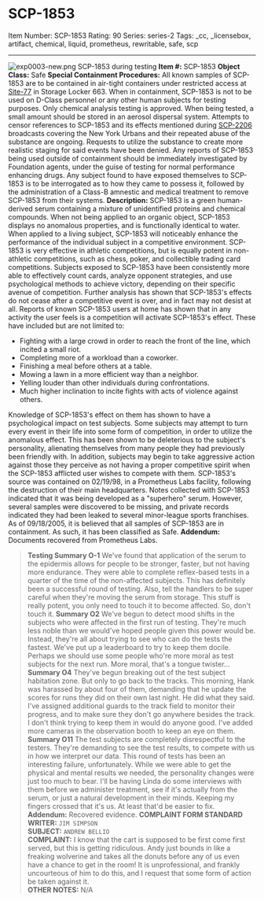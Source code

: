 # SCP-1853
Item Number: SCP-1853
Rating: 90
Series: series-2
Tags: _cc, _licensebox, artifact, chemical, liquid, prometheus, rewritable, safe, scp

---

![exp0003-new.png](https://scp-wiki.wdfiles.com/local--files/scp-1853/exp0003-new.png)
SCP-1853 during testing
**Item #:** SCP-1853
**Object Class:** Safe
**Special Containment Procedures:** All known samples of SCP-1853 are to be contained in air-tight containers under restricted access at [Site-77](/secure-facility-dossier-site-77) in Storage Locker 663. When in containment, SCP-1853 is not to be used on D-Class personnel or any other human subjects for testing purposes. Only chemical analysis testing is approved. When being tested, a small amount should be stored in an aerosol dispersal system.
Attempts to censor references to SCP-1853 and its effects mentioned during [SCP-2206](/scp-2206) broadcasts covering the New York Urbans and their repeated abuse of the substance are ongoing. Requests to utilize the substance to create more realistic staging for said events have been denied.
Any reports of SCP-1853 being used outside of containment should be immediately investigated by Foundation agents, under the guise of testing for normal performance enhancing drugs. Any subject found to have exposed themselves to SCP-1853 is to be interrogated as to how they came to possess it, followed by the administration of a Class-B amnestic and medical treatment to remove SCP-1853 from their systems.
**Description:** SCP-1853 is a green human-derived serum containing a mixture of unidentified proteins and chemical compounds. When not being applied to an organic object, SCP-1853 displays no anomalous properties, and is functionally identical to water. When applied to a living subject, SCP-1853 will noticeably enhance the performance of the individual subject in a competitive environment.
SCP-1853 is very effective in athletic competitions, but is equally potent in non-athletic competitions, such as chess, poker, and collectible trading card competitions. Subjects exposed to SCP-1853 have been consistently more able to effectively count cards, analyze opponent strategies, and use psychological methods to achieve victory, depending on their specific avenue of competition.
Further analysis has shown that SCP-1853's effects do not cease after a competitive event is over, and in fact may not desist at all. Reports of known SCP-1853 users at home has shown that in any activity the user feels is a competition will activate SCP-1853's effect. These have included but are not limited to:
  * Fighting with a large crowd in order to reach the front of the line, which incited a small riot.
  * Completing more of a workload than a coworker.
  * Finishing a meal before others at a table.
  * Mowing a lawn in a more efficient way than a neighbor.
  * Yelling louder than other individuals during confrontations.
  * Much higher inclination to incite fights with acts of violence against others.

Knowledge of SCP-1853's effect on them has shown to have a psychological impact on test subjects. Some subjects may attempt to turn every event in their life into some form of competition, in order to utilize the anomalous effect. This has been shown to be deleterious to the subject's personality, alienating themselves from many people they had previously been friendly with. In addition, subjects may begin to take aggressive action against those they perceive as not having a proper competitive spirit when the SCP-1853 afflicted user wishes to compete with them.
SCP-1853's source was contained on 02/19/98, in a Prometheus Labs facility, following the destruction of their main headquarters. Notes collected with SCP-1853 indicated that it was being developed as a "superhero" serum. However, several samples were discovered to be missing, and private records indicated they had been leaked to several minor-league sports franchises. As of 09/18/2005, it is believed that all samples of SCP-1853 are in containment. As such, it has been classified as Safe.
**Addendum:** Documents recovered from Prometheus Labs.
> **Testing Summary O-1**
> We've found that application of the serum to the epidermis allows for people to be stronger, faster, but not having more endurance. They were able to complete reflex-based tests in a quarter of the time of the non-affected subjects. This has definitely been a successful round of testing.
> Also, tell the handlers to be super careful when they're moving the serum from storage. This stuff is really potent, you only need to touch it to become affected. So, don't touch it.
> **Summary O2**
> We've begun to detect mood shifts in the subjects who were affected in the first run of testing. They're much less noble than we would've hoped people given this power would be. Instead, they're all about trying to see who can do the tests the fastest. We've put up a leaderboard to try to keep them docile. Perhaps we should use some people who're more moral as test subjects for the next run. More moral, that's a tongue twister…
> **Summary O4**
> They've begun breaking out of the test subject habitation zone. But only to go back to the tracks. This morning, Hank was harassed by about four of them, demanding that he update the scores for runs they did on their own last night. He did what they said. I've assigned additional guards to the track field to monitor their progress, and to make sure they don't go anywhere besides the track. I don't think trying to keep them in would do anyone good.
> I've added more cameras in the observation booth to keep an eye on them.
> **Summary O11**
> The test subjects are completely disrespectful to the testers. They're demanding to see the test results, to compete with us in how we interpret our data. This round of tests has been an interesting failure, unfortunately. While we were able to get the physical and mental results we needed, the personality changes were just too much to bear. I'll be having Linda do some interviews with them before we administer treatment, see if it's actually from the serum, or just a natural development in their minds. Keeping my fingers crossed that it's us. At least that'd be easier to fix.
**Addendum:** Recovered evidence.
> **COMPLAINT FORM STANDARD**  
>  **WRITER:** `JIM SIMPSON`  
>  **SUBJECT:** `ANDREW BELLIO`  
>  **COMPLAINT:** I know that the cart is supposed to be first come first served, but this is getting ridiculous. Andy just bounds in like a freaking wolverine and takes all the donuts before any of us even have a chance to get in the room! It is unprofessional, and frankly uncourteous of him to do this, and I request that some form of action be taken against it.  
>  **OTHER NOTES:** N/A